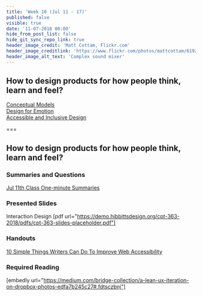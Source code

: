```yaml
---
title: 'Week 10 (Jul 11 - 17)'
published: false
visible: true
date: '11-07-2018 00:00'
hide_from_post_list: false
hide_git_sync_repo_link: true
header_image_credit: 'Matt Cottam, Flickr.com'
header_image_creditlink: 'https://www.flickr.com/photos/mattcottam/6192507935/'
header_image_alt_text: 'Complex sound mixer'
---
```


## How to design products for how people think, learn and feel?
[Conceptual Models](https://paulhibbitts.net/cmpt-363-182/pdfs/cmpt-363-182-interaction-design.pdf#page=5)  
[Design for Emotion](https://paulhibbitts.net/cmpt-363-182/pdfs/cmpt-363-182-interaction-design.pdf#page=87)  
[Accessible and Inclusive Design](https://paulhibbitts.net/cmpt-363-182/pdfs/cmpt-363-182-interaction-design.pdf#page=100)  

===

## **How to design products for how people think, learn and feel?**

### Summaries and Questions  
[Jul 11th Class One-minute Summaries](https://sso.canvaslms.com/courses/1413912/assignments/9519526)

### Presented Slides  
Interaction Design
[pdf url="https://demo.hibbittsdesign.org/cpt-363-2018/pdfs/cpt-363-slides-placeholder.pdf"]  

### Handouts
[10 Simple Things Writers Can Do To Improve Web Accessibility](http://www.seamlesscms.com/Insights/Content-Accessibility)  

### Required Reading  
[embedly url="https://medium.com/bridge-collection/a-lean-ux-iteration-on-dropbox-photos-edfa7b245c27#.fdtsczbnj"]
